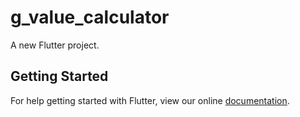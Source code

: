 # g_value_calculator

A new Flutter project.

## Getting Started

For help getting started with Flutter, view our online
[documentation](https://flutter.io/).
